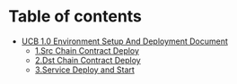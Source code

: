 # Table of contents

* [UCB 1.0 Environment Setup And Deployment Document](README.md)
  * [1.Src Chain Contract Deploy](README/1.src-chain-contract-deploy.md)
  * [2.Dst Chain Contract Deploy](README/2.dst-chain-contract-deploy.md)
  * [3.Service Deploy and Start](README/3.service-deploy-and-start.md)
